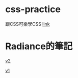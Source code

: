 # css-practice
跟CSS可樂學CSS [link](https://htmlpreview.github.io/?https://github.com/xwc2021/what-is-radiance/blob/main/learn_css_with_csscoke.html)  

# Radiance的筆記
 [v2](https://gpnnotes.blogspot.com/2021/11/blog-post_1.html)
  
[v1](https://htmlpreview.github.io/?https://github.com/xwc2021/what-is-radiance/blob/main/what_is_radiance.html)

  